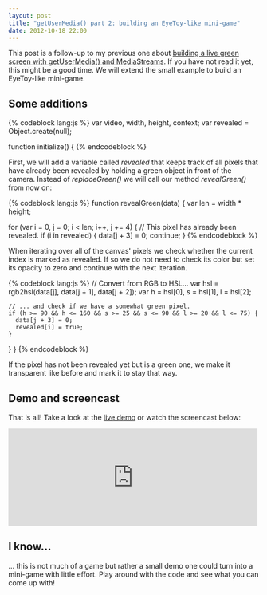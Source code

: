 ```yaml
---
layout: post
title: "getUserMedia() part 2: building an EyeToy-like mini-game"
date: 2012-10-18 22:00
---
```


This post is a follow-up to my previous one about
[building a live green screen with getUserMedia() and MediaStreams](/blog/2012/10/building-a-live-green-screen-with-getusermedia-and-mediastreams/).
If you have not read it yet, this might be a good time. We will extend the small
example to build an EyeToy-like mini-game.

## Some additions

{% codeblock lang:js %}
var video, width, height, context;
var revealed = Object.create(null);

function initialize() {
{% endcodeblock %}

First, we will add a variable called *revealed* that keeps track of all pixels
that have already been revealed by holding a green object in front of the
camera. Instead of *replaceGreen()* we will call our method *revealGreen()*
from now on:

{% codeblock lang:js %}
function revealGreen(data) {
  var len = width * height;

  for (var i = 0, j = 0; i < len; i++, j += 4) {
    // This pixel has already been revealed.
    if (i in revealed) {
      data[j + 3] = 0;
      continue;
    }
{% endcodeblock %}

When iterating over all of the canvas' pixels we check whether the current index
is marked as revealed. If so we do not need to check its color but set its
opacity to zero and continue with the next iteration.

{% codeblock lang:js %}
    // Convert from RGB to HSL...
    var hsl = rgb2hsl(data[j], data[j + 1], data[j + 2]);
    var h = hsl[0], s = hsl[1], l = hsl[2];

    // ... and check if we have a somewhat green pixel.
    if (h >= 90 && h <= 160 && s >= 25 && s <= 90 && l >= 20 && l <= 75) {
      data[j + 3] = 0;
      revealed[i] = true;
    }
  }
}
{% endcodeblock %}

If the pixel has not been revealed yet but is a green one, we make it
transparent like before and mark it to stay that way.

## Demo and screencast

That is all! Take a look at the [live demo](/demos/eye-toy/) or watch the
screencast below:

<iframe class="embed"
 src="http://player.vimeo.com/video/51703468?title=1&amp;byline=1&amp;portrait=1"
 width="500" height="195" frameborder="0"
 webkitAllowFullScreen mozallowfullscreen allowFullScreen></iframe>

## I know...

... this is not much of a game but rather a small demo one could turn into a
mini-game with little effort. Play around with the code and see what you can
come up with!
